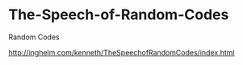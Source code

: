 # The-Speech-of-Random-Codes
Random Codes

http://inghelm.com/kenneth/TheSpeechofRandomCodes/index.html
